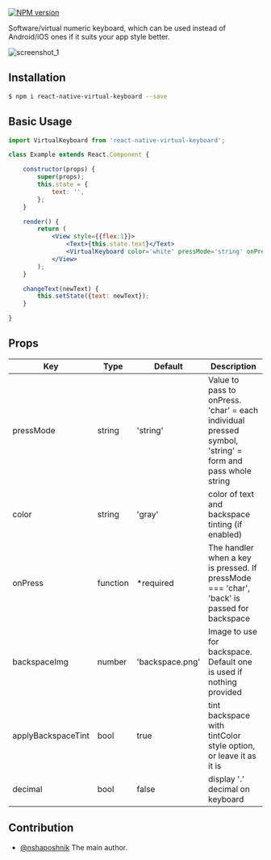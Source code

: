 [![NPM version](https://badge.fury.io/js/react-native-virtual-keyboard.svg)](http://badge.fury.io/js/react-native-virtual-keyboard)

Software/virtual numeric keyboard, which can be used instead of Android/iOS ones if it suits your app style better.

![screenshot_1](https://raw.github.com/nshaposhnik/react-native-virtual-keyboard/master/example/screenshot.png)

## Installation
```bash
$ npm i react-native-virtual-keyboard --save
```

## Basic Usage
```jsx
import VirtualKeyboard from 'react-native-virtual-keyboard';

class Example extends React.Component {

	constructor(props) {
		super(props);
		this.state = {
			text: '',
		};
	}

	render() {
		return (
			<View style={{flex:1}}>
				<Text>{this.state.text}</Text>
				<VirtualKeyboard color='white' pressMode='string' onPress={(val) => this.changeText(val)} />
			</View>
		);
	}

	changeText(newText) {
		this.setState({text: newText});
	}

}
```

## Props

| Key | Type | Default | Description |
| --- | --- | --- | --- |
| pressMode | string | 'string' | Value to pass to onPress. 'char' = each individual pressed symbol, 'string' = form and pass whole string |
| color | string | 'gray' | color of text and backspace tinting (if enabled) |
| onPress | function | \*required | The handler when a key is pressed. If pressMode === 'char', 'back' is passed for backspace |
| backspaceImg | number | 'backspace.png' | Image to use for backspace. Default one is used if nothing provided |
| applyBackspaceTint | bool | true | tint backspace with tintColor style option, or leave it as it is |
| decimal | bool | false | display '.' decimal on keyboard |

## Contribution

- [@nshaposhnik](mailto:shaposhnik.nikita@gmail.com) The main author.

